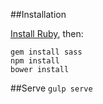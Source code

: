 ##Installation

[Install Ruby](https://www.ruby-lang.org/en/installation/), then:

```
gem install sass
npm install
bower install
```

##Serve
`gulp serve`